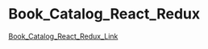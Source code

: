 # Book_Catalog_React_Redux

[Book_Catalog_React_Redux_Link](https://alexeymachehin.github.io/Book_Catalog_React_Redux/)
